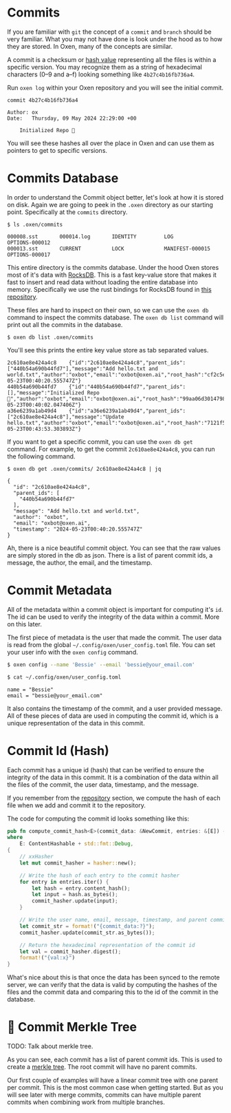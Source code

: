# Commits

If you are familiar with `git` the concept of a `commit` and `branch` should be very familiar. What you may not have done is look under the hood as to how they are stored. In Oxen, many of the concepts are similar.

A commit is a checksum or [hash value](optimizations/hashing.md) representing all the files is within a specific version. You may recognize them as a string of hexadecimal characters  (0–9 and a–f) looking something like `4b27c4b16fb736a4`.

Run `oxen log` within your Oxen repository and you will see the initial commit.

```
commit 4b27c4b16fb736a4

Author: ox
Date:   Thursday, 09 May 2024 22:29:00 +00

    Initialized Repo 🐂
```

You will see these hashes all over the place in Oxen and can use them as pointers to get to specific versions.

# Commits Database

In order to understand the Commit object better, let's look at how it is stored on disk. Again we are going to peek in the `.oxen` directory as our starting point. Specifically at the `commits` directory.

```
$ ls .oxen/commits

000008.sst       000014.log       IDENTITY         LOG              OPTIONS-000012
000013.sst       CURRENT          LOCK             MANIFEST-000015  OPTIONS-000017
```

This entire directory is the commits database. Under the hood Oxen stores most of it's data with [RocksDB](https://rocksdb.org/). This is a fast key-value store that makes it fast to insert and read data without loading the entire database into memory. Specifically we use the rust bindings for RocksDB found in [this repository](https://docs.rs/rocksdb/latest/rocksdb/).

These files are hard to inspect on their own, so we can use the `oxen db` command to inspect the commits database. The `oxen db list` command will print out all the commits in the database.

```
$ oxen db list .oxen/commits
```

You'll see this prints the entire key value store as tab separated values.

```
2c610ae8e424a4c8	{"id":"2c610ae8e424a4c8","parent_ids":["440b54a690b44fd7"],"message":"Add hello.txt and world.txt","author":"oxbot","email":"oxbot@oxen.ai","root_hash":"cf2c5e5f057b589230654260d07fa7c3","timestamp":"2024-05-23T00:40:20.555747Z"}
440b54a690b44fd7	{"id":"440b54a690b44fd7","parent_ids":[],"message":"Initialized Repo 🐂","author":"oxbot","email":"oxbot@oxen.ai","root_hash":"99aa06d3014798d86001c324468d497f","timestamp":"2024-05-23T00:40:02.047406Z"}
a36e6239a1ab49d4	{"id":"a36e6239a1ab49d4","parent_ids":["2c610ae8e424a4c8"],"message":"Update hello.txt","author":"oxbot","email":"oxbot@oxen.ai","root_hash":"7121f5302a90ea338f129ca169a39739","timestamp":"2024-05-23T00:43:53.303893Z"}
```

If you want to get a specific commit, you can use the `oxen db get` command. For example, to get the commit `2c610ae8e424a4c8`, you can run the following command.

```
$ oxen db get .oxen/commits/ 2c610ae8e424a4c8 | jq
```

```
{
  "id": "2c610ae8e424a4c8",
  "parent_ids": [
    "440b54a690b44fd7"
  ],
  "message": "Add hello.txt and world.txt",
  "author": "oxbot",
  "email": "oxbot@oxen.ai",
  "timestamp": "2024-05-23T00:40:20.555747Z"
}
```

Ah, there is a nice beautiful commit object. You can see that the raw values are simply stored in the db as json. There is a list of parent commit ids, a message, the author, the email, and the timestamp.

# Commit Metadata

All of the metadata within a commit object is important for computing it's `id`. The id can be used to verify the integrity of the data within a commit. More on this later.

The first piece of metadata is the user that made the commit. The user data is read from the global `~/.config/oxen/user_config.toml` file. You can set your user info with the `oxen config` command.

```bash
$ oxen config --name 'Bessie' --email 'bessie@your_email.com'
```

```bash
$ cat ~/.config/oxen/user_config.toml
```

```
name = "Bessie"
email = "bessie@your_email.com"
```

It also contains the timestamp of the commit, and a user provided message. All of these pieces of data are used in computing the commit id, which is a unique representation of the data in this commit.

# Commit Id (Hash)

Each commit has a unique id (hash) that can be verified to ensure the integrity of the data in this commit. It is a combination of the data within all the files of the commit, the user data, timestamp, and the message.

If you remember from the [repository](/domains/repositories.md#content-addressable-file-system) section, we compute the hash of each file when we add and commit it to the repository.

The code for computing the commit id looks something like this:

```rust
pub fn compute_commit_hash<E>(commit_data: &NewCommit, entries: &[E]) -> String
where
    E: ContentHashable + std::fmt::Debug,
{
    // xxHasher
    let mut commit_hasher = hasher::new();

    // Write the hash of each entry to the commit hasher
    for entry in entries.iter() {
        let hash = entry.content_hash();
        let input = hash.as_bytes();
        commit_hasher.update(input);
    }

    // Write the user name, email, message, timestamp, and parent commit ids
    let commit_str = format!("{commit_data:?}");
    commit_hasher.update(commit_str.as_bytes());

    // Return the hexadecimal representation of the commit id
    let val = commit_hasher.digest();
    format!("{val:x}")
}
```

What's nice about this is that once the data has been synced to the remote server, we can verify that the data is valid by computing the hashes of the files and the commit data and comparing this to the id of the commit in the database.

# 🌲 Commit Merkle Tree

TODO: Talk about merkle tree.

As you can see, each commit has a list of parent commit ids. This is used to create a [merkle tree](https://en.wikipedia.org/wiki/Merkle_tree). The root commit will have no parent commits.

Our first couple of examples will have a linear commit tree with one parent per commit. This is the most common case when getting started. But as you will see later with merge commits, commits can have multiple parent commits when combining work from multiple branches.
